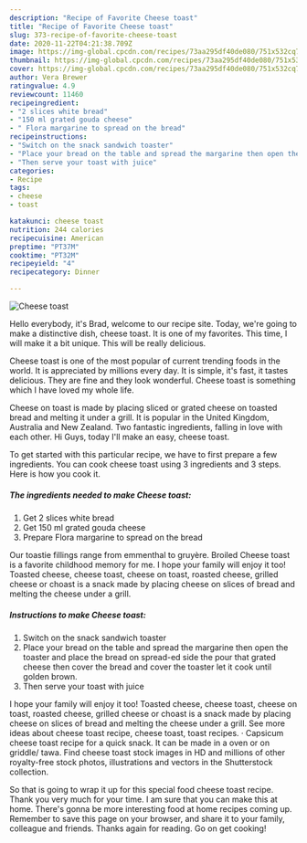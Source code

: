 ```yaml
---
description: "Recipe of Favorite Cheese toast"
title: "Recipe of Favorite Cheese toast"
slug: 373-recipe-of-favorite-cheese-toast
date: 2020-11-22T04:21:38.709Z
image: https://img-global.cpcdn.com/recipes/73aa295df40de080/751x532cq70/cheese-toast-recipe-main-photo.jpg
thumbnail: https://img-global.cpcdn.com/recipes/73aa295df40de080/751x532cq70/cheese-toast-recipe-main-photo.jpg
cover: https://img-global.cpcdn.com/recipes/73aa295df40de080/751x532cq70/cheese-toast-recipe-main-photo.jpg
author: Vera Brewer
ratingvalue: 4.9
reviewcount: 11460
recipeingredient:
- "2 slices white bread"
- "150 ml grated gouda cheese"
- " Flora margarine to spread on the bread"
recipeinstructions:
- "Switch on the snack sandwich toaster"
- "Place your bread on the table and spread the margarine then open the toaster and place the bread on spread-ed side the pour that grated cheese then cover the bread and cover the toaster let it cook until golden brown."
- "Then serve your toast with juice"
categories:
- Recipe
tags:
- cheese
- toast

katakunci: cheese toast 
nutrition: 244 calories
recipecuisine: American
preptime: "PT37M"
cooktime: "PT32M"
recipeyield: "4"
recipecategory: Dinner

---
```



![Cheese toast](https://img-global.cpcdn.com/recipes/73aa295df40de080/751x532cq70/cheese-toast-recipe-main-photo.jpg)

Hello everybody, it's Brad, welcome to our recipe site. Today, we're going to make a distinctive dish, cheese toast. It is one of my favorites. This time, I will make it a bit unique. This will be really delicious.

Cheese toast is one of the most popular of current trending foods in the world. It is appreciated by millions every day. It is simple, it's fast, it tastes delicious. They are fine and they look wonderful. Cheese toast is something which I have loved my whole life.

Cheese on toast is made by placing sliced or grated cheese on toasted bread and melting it under a grill. It is popular in the United Kingdom, Australia and New Zealand. Two fantastic ingredients, falling in love with each other. Hi Guys, today I&#39;ll make an easy, cheese toast.


To get started with this particular recipe, we have to first prepare a few ingredients. You can cook cheese toast using 3 ingredients and 3 steps. Here is how you cook it.

<!--inarticleads1-->

##### The ingredients needed to make Cheese toast:

1. Get 2 slices white bread
1. Get 150 ml grated gouda cheese
1. Prepare  Flora margarine to spread on the bread


Our toastie fillings range from emmenthal to gruyère. Broiled Cheese toast is a favorite childhood memory for me. I hope your family will enjoy it too! Toasted cheese, cheese toast, cheese on toast, roasted cheese, grilled cheese or choast is a snack made by placing cheese on slices of bread and melting the cheese under a grill. 

<!--inarticleads2-->

##### Instructions to make Cheese toast:

1. Switch on the snack sandwich toaster
1. Place your bread on the table and spread the margarine then open the toaster and place the bread on spread-ed side the pour that grated cheese then cover the bread and cover the toaster let it cook until golden brown.
1. Then serve your toast with juice


I hope your family will enjoy it too! Toasted cheese, cheese toast, cheese on toast, roasted cheese, grilled cheese or choast is a snack made by placing cheese on slices of bread and melting the cheese under a grill. See more ideas about cheese toast recipe, cheese toast, toast recipes. · Capsicum cheese toast recipe for a quick snack. It can be made in a oven or on griddle/ tawa. Find cheese toast stock images in HD and millions of other royalty-free stock photos, illustrations and vectors in the Shutterstock collection. 

So that is going to wrap it up for this special food cheese toast recipe. Thank you very much for your time. I am sure that you can make this at home. There's gonna be more interesting food at home recipes coming up. Remember to save this page on your browser, and share it to your family, colleague and friends. Thanks again for reading. Go on get cooking!
